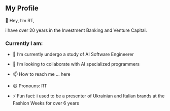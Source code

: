 ## My Profile #

👋 Hey, I’m RT,

i have over 20 years in the Investment Banking and Venture Capital.

### Currently I am:

- 🌱 I’m currently undergo a study of AI Software Engineerer
  
- 💞️ I’m looking to collaborate with AI specialized programmers
  
- 📫 How to reach me ... here
  
- 😄 Pronouns: RT
  
- ⚡ Fun fact: i used to be a presenter of Ukrainian and Italian brands at the Fashion Weeks for over 6 years 

<!---
kurtis07-AI/kurtis07-AI is a ✨ special ✨ repository because its `README.md` (this file) appears on your GitHub profile.
You can click the Preview link to take a look at your changes.
--->
